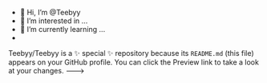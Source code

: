 - 👋 Hi, I’m @Teebyy
- 👀 I’m interested in ...
- 🌱 I’m currently learning ...
-
Teebyy/Teebyy is a ✨ special ✨ repository because its `README.md` (this file) appears on your GitHub profile.
You can click the Preview link to take a look at your changes.
--->
